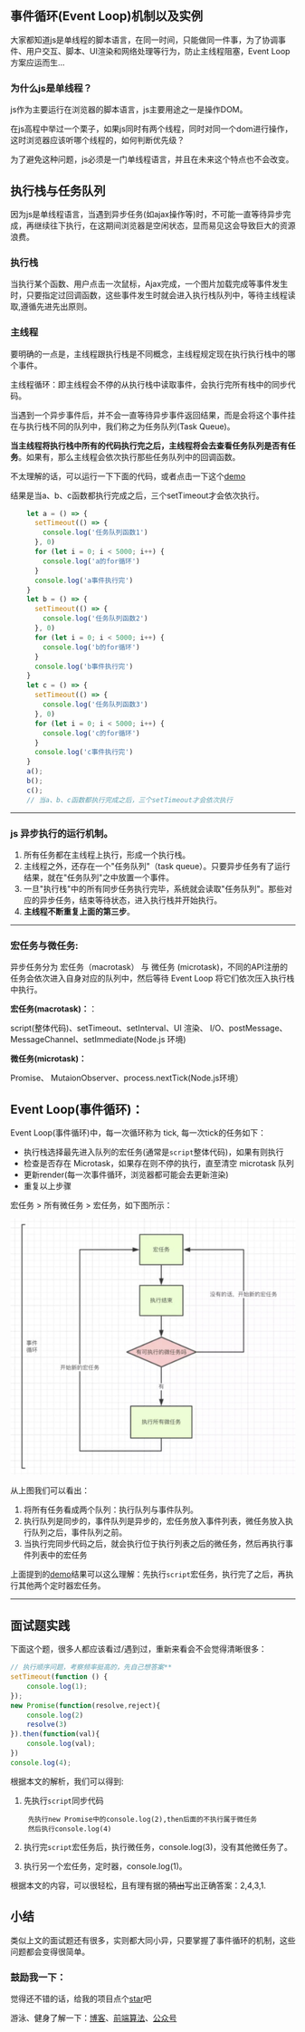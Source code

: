 ## 事件循环(Event Loop)机制以及实例

大家都知道js是单线程的脚本语言，在同一时间，只能做同一件事，为了协调事件、用户交互、脚本、UI渲染和网络处理等行为，防止主线程阻塞，Event Loop方案应运而生...


### 为什么js是单线程？

js作为主要运行在浏览器的脚本语言，js主要用途之一是操作DOM。

在js高程中举过一个栗子，如果js同时有两个线程，同时对同一个dom进行操作，这时浏览器应该听哪个线程的，如何判断优先级？

为了避免这种问题，js必须是一门单线程语言，并且在未来这个特点也不会改变。

## 执行栈与任务队列

因为js是单线程语言，当遇到异步任务(如ajax操作等)时，不可能一直等待异步完成，再继续往下执行，在这期间浏览器是空闲状态，显而易见这会导致巨大的资源浪费。

### 执行栈

当执行某个函数、用户点击一次鼠标，Ajax完成，一个图片加载完成等事件发生时，只要指定过回调函数，这些事件发生时就会进入执行栈队列中，等待主线程读取,遵循先进先出原则。

### 主线程

要明确的一点是，主线程跟执行栈是不同概念，主线程规定现在执行执行栈中的哪个事件。

主线程循环：即主线程会不停的从执行栈中读取事件，会执行完所有栈中的同步代码。

当遇到一个异步事件后，并不会一直等待异步事件返回结果，而是会将这个事件挂在与执行栈不同的队列中，我们称之为任务队列(Task Queue)。

**当主线程将执行栈中所有的代码执行完之后，主线程将会去查看任务队列是否有任务**。如果有，那么主线程会依次执行那些任务队列中的回调函数。

不太理解的话，可以运行一下下面的代码，或者点击一下这个[demo](https://codepen.io/OBKoro1/pen/LrzqBd)

结果是当a、b、c函数都执行完成之后，三个setTimeout才会依次执行。

```js
    let a = () => {
      setTimeout(() => {
        console.log('任务队列函数1')
      }, 0)
      for (let i = 0; i < 5000; i++) {
        console.log('a的for循环')
      }
      console.log('a事件执行完')
    }
    let b = () => {
      setTimeout(() => {
        console.log('任务队列函数2')
      }, 0)
      for (let i = 0; i < 5000; i++) {
        console.log('b的for循环')
      }
      console.log('b事件执行完')
    }
    let c = () => {
      setTimeout(() => {
        console.log('任务队列函数3')
      }, 0)
      for (let i = 0; i < 5000; i++) {
        console.log('c的for循环')
      }
      console.log('c事件执行完')
    }
    a();
    b();
    c();
    // 当a、b、c函数都执行完成之后，三个setTimeout才会依次执行
```
---

### js 异步执行的运行机制。

1. 所有任务都在主线程上执行，形成一个执行栈。
2. 主线程之外，还存在一个"任务队列"（task queue）。只要异步任务有了运行结果，就在"任务队列"之中放置一个事件。
3. 一旦"执行栈"中的所有同步任务执行完毕，系统就会读取"任务队列"。那些对应的异步任务，结束等待状态，进入执行栈并开始执行。
4. **主线程不断重复上面的第三步**。

---

### 宏任务与微任务:

异步任务分为 宏任务（macrotask） 与 微任务 (microtask)，不同的API注册的任务会依次进入自身对应的队列中，然后等待 Event Loop 将它们依次压入执行栈中执行。

**宏任务(macrotask)：**：

script(整体代码)、setTimeout、setInterval、UI 渲染、 I/O、postMessage、 MessageChannel、setImmediate(Node.js 环境)

**微任务(microtask)：**

Promise、 MutaionObserver、process.nextTick(Node.js环境）


## Event Loop(事件循环)：

Event Loop(事件循环)中，每一次循环称为 tick, 每一次tick的任务如下：

* 执行栈选择最先进入队列的宏任务(通常是`script`整体代码)，如果有则执行
* 检查是否存在 Microtask，如果存在则不停的执行，直至清空 microtask 队列
* 更新render(每一次事件循环，浏览器都可能会去更新渲染)
* 重复以上步骤

宏任务 > 所有微任务 > 宏任务，如下图所示：

![](https://github.com/OBKoro1/articleImg_src/blob/master/juejin/164081cfd8400f92?raw=true)

从上图我们可以看出：

1. 将所有任务看成两个队列：执行队列与事件队列。
2. 执行队列是同步的，事件队列是异步的，宏任务放入事件列表，微任务放入执行队列之后，事件队列之前。
3. 当执行完同步代码之后，就会执行位于执行列表之后的微任务，然后再执行事件列表中的宏任务

上面提到的[demo](https://codepen.io/OBKoro1/pen/LrzqBd)结果可以这么理解：先执行`script`宏任务，执行完了之后，再执行其他两个定时器宏任务。

---

## 面试题实践

下面这个题，很多人都应该看过/遇到过，重新来看会不会觉得清晰很多：

```js
// 执行顺序问题，考察频率挺高的，先自己想答案**
setTimeout(function () {
    console.log(1);
});
new Promise(function(resolve,reject){
    console.log(2)
    resolve(3)
}).then(function(val){
    console.log(val);
})
console.log(4);
```

根据本文的解析，我们可以得到:

1. 先执行`script`同步代码

        先执行new Promise中的console.log(2),then后面的不执行属于微任务
        然后执行console.log(4)

2. 执行完`script`宏任务后，执行微任务，console.log(3)，没有其他微任务了。
3. 执行另一个宏任务，定时器，console.log(1)。


根据本文的内容，可以很轻松，且有理有据的~~猜出~~写出正确答案：2,4,3,1.

## 小结

类似上文的面试题还有很多，实则都大同小异，只要掌握了事件循环的机制，这些问题都会变得很简单。

### 鼓励我一下：

觉得还不错的话，给我的项目点个[star](https://github.com/OBKoro1/Brush_algorithm)吧

游泳、健身了解一下：[博客](http://obkoro1.com/)、[前端算法](https://github.com/OBKoro1/Brush_algorithm)、[公众号](https://github.com/OBKoro1/articleImg_src/blob/master/juejin/1631b6f52f7e7015?raw=true)

